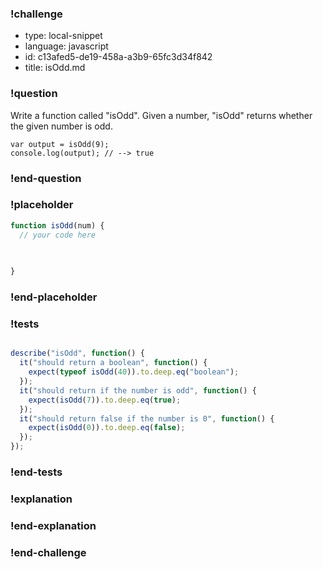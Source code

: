 ### !challenge

* type: local-snippet
* language: javascript
* id: c13afed5-de19-458a-a3b9-65fc3d34f842
* title: isOdd.md

### !question

Write a function called "isOdd".
Given a number, "isOdd" returns whether the given number is odd.

```
var output = isOdd(9);
console.log(output); // --> true
```

### !end-question

### !placeholder

```js
function isOdd(num) {
  // your code here
   

   
}
```

### !end-placeholder

### !tests

```js

describe("isOdd", function() {
  it("should return a boolean", function() {
    expect(typeof isOdd(40)).to.deep.eq("boolean");
  });
  it("should return if the number is odd", function() {
    expect(isOdd(7)).to.deep.eq(true);
  });
  it("should return false if the number is 0", function() {
    expect(isOdd(0)).to.deep.eq(false);
  });
});

```

### !end-tests

### !explanation

### !end-explanation

### !end-challenge
